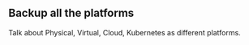 ## Backup all the platforms

Talk about Physical, Virtual, Cloud, Kubernetes as different platforms. 

